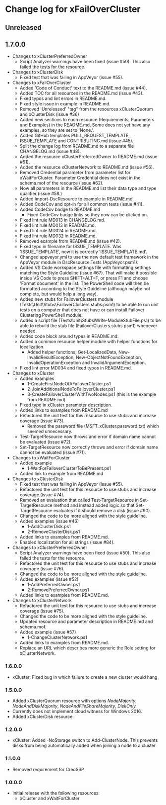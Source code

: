 # Change log for xFailOverCluster

## Unreleased

## 1.7.0.0

- Changes to xClusterPreferredOwner
  - Script Analyzer warnings have been fixed (issue #50). This also failed the
    tests for the resource.
- Changes to xClusterDisk
  - Fixed test that was failing in  AppVeyor (issue #55).
- Changes to xFailOverCluster
  - Added 'Code of Conduct' text to the README.md (issue #44).
  - Added TOC for all resources in the README.md (issue #43).
  - Fixed typos and lint errors in README.md.
  - Fixed style issue in example in README.md.
  - Removed 'Unreleased' "tag" from the resources xClusterQuorum and
    xClusterDisk (issue #36)
  - Added new sections to each resource (Requirements, Parameters and Examples)
    in the README.md. Some does not yet have any examples, so they are set to
    'None.'.
  - Added GitHub templates PULL\_REQUEST\_TEMPLATE, ISSUE_TEMPLATE and
    CONTRIBUTING.md (issue #45).
  - Split the change log from README.md to a separate file CHANGELOG.md
    (issue #48).
  - Added the resource xClusterPreferredOwner to README.md (issue #51).
  - Added the resource xClusterNetwork to README.md (issue #56).
  - Removed Credential parameter from parameter list for xWaitForCluster.
    Parameter Credential does not exist in the schema.mof of the resource
    (issue #62).
  - Now all parameters in the README.md list their data type and type qualifier
    (issue #58.)
  - Added Import-DscResource to example in README.md.
  - Added CodeCov and opt-in for all common tests (issue #41).
  - Added CodeCov badge to README.md
    - Fixed CodeCov badge links so they now can be clicked on.
  - Fixed lint rule MD013 in CHANGELOG.md.
  - Fixed lint rule MD013 in README.md.
  - Fixed lint rule MD024 in README.md.
  - Fixed lint rule MD032 in README.md.
  - Removed example from README.md (issue #42).
  - Fixed typo in filename for ISSUE\_TEMPLATE. Was 'ISSUE\_TEMPLATE', now it is
    correctly 'ISSUE\_TEMPLATE.md'.
  - Changed appveyor.yml to use the new default test framework in the AppVeyor
    module in DscResource.Tests (AppVeyor.psm1).
  - Added VS Code workspace settings file with formatting settings matching the
    Style Guideline (issue #67). That will make it possible inside VS Code to
    press SHIFT+ALT+F, or press F1 and choose 'Format document' in the list. The
    PowerShell code will then be formatted according to the Style Guideline
    (although maybe not complete, but would help a long way).
  - Added new stubs for FailoverClusters module
    (Tests\Unit\Stubs\FailoverClusters.stubs.psm1) to be able to run unit tests
    on a computer that does not have or can install Failover Clustering
    PowerShell module.
  - Added a script file (Tests\Unit\Stubs\Write-ModuleStubFile.ps1) to be able
    to rebuild the stub file (FailoverClusters.stubs.psm1) whenever needed.
  - Added code block around types in README.md.
  - Added a common resource helper module with helper functions for localization.
    - Added helper functions; Get-LocalizedData, New-InvalidResultException,
      New-ObjectNotFoundException, InvalidOperationException and InvalidArgumentException.
  - Fixed lint error MD034 and fixed typos in README.md.
- Changes to xCluster
  - Added examples
    - 1-CreateFirstNodeOfAFailoverCluster.ps1
    - 2-JoinAdditionalNodeToFailoverCluster.ps1
    - 3-CreateFailoverClusterWithTwoNodes.ps1 (this is the example from README.md)
  - Fixed typo in xCluster parameter description.
  - Added links to examples from README.md
  - Refactored the unit test for this resource to use stubs and increase coverage
    (issue #73).
    - Removed the password file (MSFT_xCluster.password.txt) which seemed unnecessary.
  - Test-TargetResource now throws and error if domain name cannot be evaluated
    (issue #72).
  - Set-TargetResource now correctly throws and error if domain name cannot be
    evaluated (issue #71).
- Changes to xWaitForCluster
  - Added example
    - 1-WaitForFailoverClusterToBePresent.ps1
  - Added link to example from README.md
- Changes to xClusterDisk
  - Fixed test that was failing in AppVeyor (issue #55).
  - Refactored the unit test for this resource to use stubs and increase coverage
    (issue #74).
  - Removed an evaluation that called Test-TargetResource in Set-TargetResource
    method and instead added logic so that Set-TargetResource evaluates if it
    should remove a disk (issue #90).
  - Changed the code to be more aligned with the style guideline.
  - Added examples (issue #46)
    - 1-AddClusterDisk.ps1
    - 2-RemoveClusterDisk.ps1
  - Added links to examples from README.md.
  - Enabled localization for all strings (issue #84).
- Changes to xClusterPreferredOwner
  - Script Analyzer warnings have been fixed (issue #50). This also failed the
    tests for the resource.
  - Refactored the unit test for this resource to use stubs and increase coverage
    (issue #76).
  - Changed the code to be more aligned with the style guideline.
  - Added examples (issue #52)
    - 1-AddPreferredOwner.ps1
    - 2-RemovePreferredOwner.ps1
  - Added links to examples from README.md.
- Changes to xClusterNetwork
  - Refactored the unit test for this resource to use stubs and increase coverage
    (issue #75).
  - Changed the code to be more aligned with the style guideline.
  - Updated resource and parameter description in README.md and schema.mof.
  - Added example (issue #57)
    - 1-ChangeClusterNetwork.ps1
  - Added links to examples from README.md.
  - Replace an URL which describes more generic the Role setting for xClusterNetwork.

### 1.6.0.0

- xCluster: Fixed bug in which failure to create a new cluster would hang

### 1.5.0.0

- Added xClusterQuorum resource with options *NodeMajority*,
  *NodeAndDiskMajority*, *NodeAndFileShareMajority*, *DiskOnly*
- Currently does not implement cloud witness for Windows 2016.
- Added xClusterDisk resource

### 1.2.0.0

- xCluster: Added -NoStorage switch to Add-ClusterNode. This prevents disks from
  being automatically added when joining a node to a cluster

### 1.1.0.0

- Removed requirement for CredSSP

### 1.0.0.0

- Initial release with the following resources:
  - xCluster and xWaitForCluster
